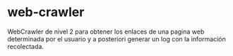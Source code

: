 # web-crawler
WebCrawler de nivel 2 para obtener los enlaces de una pagina web determinada por el usuario y a posteriori generar un log con la información recolectada.

